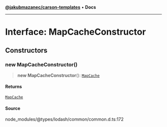 [**@jakubmazanec/carson-templates**](../../../README.md) • **Docs**

---

# Interface: MapCacheConstructor

## Constructors

### new MapCacheConstructor()

> **new MapCacheConstructor**(): [`MapCache`](MapCache.md)

#### Returns

[`MapCache`](MapCache.md)

#### Source

node_modules/@types/lodash/common/common.d.ts:172
